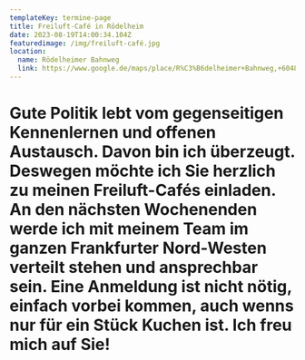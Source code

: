 ```yaml
---
templateKey: termine-page
title: Freiluft-Café in Rödelheim
date: 2023-08-19T14:00:34.104Z
featuredimage: /img/freiluft-café.jpg
location:
  name: Rödelheimer Bahnweg
  link: https://www.google.de/maps/place/R%C3%B6delheimer+Bahnweg,+60489+Frankfurt+am+Main/@50.1258426,8.6047437,17z/data=!3m1!4b1!4m6!3m5!1s0x47bd099a6c8397fd:0xa5154d8662d0763f!8m2!3d50.1258392!4d8.6073186!16s%2Fg%2F1tl1g_n_?entry=ttu
---
```

# Gute Politik lebt vom gegenseitigen Kennenlernen und offenen Austausch. Davon bin ich überzeugt. Deswegen möchte ich Sie herzlich zu meinen Freiluft-Cafés einladen. An den nächsten Wochenenden werde ich mit meinem Team im ganzen Frankfurter Nord-Westen verteilt stehen und ansprechbar sein. Eine Anmeldung ist nicht nötig, einfach vorbei kommen, auch wenns nur für ein Stück Kuchen ist. Ich freu mich auf Sie!